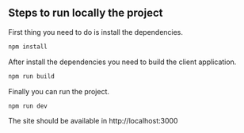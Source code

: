 ## Steps to run locally the project

First thing you need to do is install the dependencies.

```sh
npm install
```

After install the dependencies you need to build the client application.

```sh
npm run build
```

Finally you can run the project.

```sh
npm run dev
```

The site should be available in http://localhost:3000

